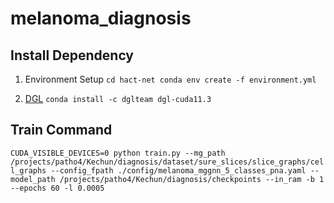 # melanoma_diagnosis

## Install Dependency
1. Environment Setup
`cd hact-net
conda env create -f environment.yml`

2. [DGL](https://www.dgl.ai/pages/start.html)
`conda install -c dglteam dgl-cuda11.3`


## Train Command
`CUDA_VISIBLE_DEVICES=0 python train.py --mg_path /projects/patho4/Kechun/diagnosis/dataset/sure_slices/slice_graphs/cell_graphs --config_fpath ./config/melanoma_mggnn_5_classes_pna.yaml --model_path /projects/patho4/Kechun/diagnosis/checkpoints --in_ram -b 1 --epochs 60 -l 0.0005`

